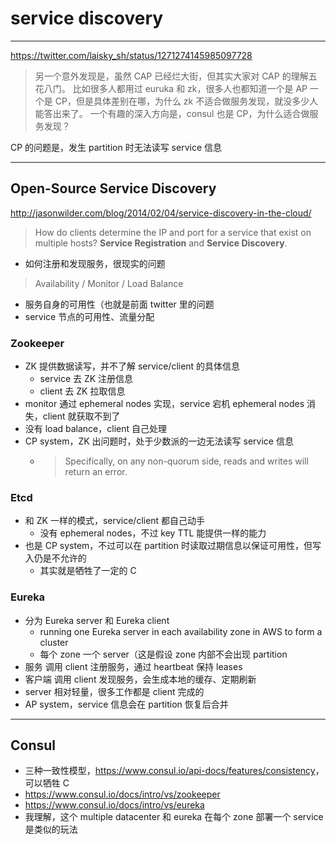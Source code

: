# service discovery

---

https://twitter.com/laisky_sh/status/1271274145985097728

> 另一个意外发现是，虽然 CAP 已经烂大街，但其实大家对 CAP 的理解五花八门。
> 比如很多人都用过 euruka 和 zk，很多人也都知道一个是 AP 一个是 CP，但是具体差别在哪，为什么 zk 不适合做服务发现，就没多少人能答出来了。
> 一个有趣的深入方向是，consul 也是 CP，为什么适合做服务发现？

CP 的问题是，发生 partition 时无法读写 service 信息

---

## Open-Source Service Discovery

http://jasonwilder.com/blog/2014/02/04/service-discovery-in-the-cloud/

> How do clients determine the IP and port for a service that exist on multiple hosts?
> **Service Registration** and **Service Discovery**.
- 如何注册和发现服务，很现实的问题

> Availability / Monitor / Load Balance
- 服务自身的可用性（也就是前面 twitter 里的问题
- service 节点的可用性、流量分配

### Zookeeper
- ZK 提供数据读写，并不了解 service/client 的具体信息
    - service 去 ZK 注册信息
    - client 去 ZK 拉取信息
- monitor 通过 ephemeral nodes 实现，service 宕机 ephemeral nodes 消失，client 就获取不到了
- 没有 load balance，client 自己处理
- CP system，ZK 出问题时，处于少数派的一边无法读写 service 信息
    - > Specifically, on any non-quorum side, reads and writes will return an error.

### Etcd
- 和 ZK 一样的模式，service/client 都自己动手
    - 没有 ephemeral nodes，不过 key TTL 能提供一样的能力
- 也是 CP system，不过可以在 partition 时读取过期信息以保证可用性，但写入仍是不允许的
    - 其实就是牺牲了一定的 C

### Eureka
- 分为 Eureka server 和 Eureka client
    - running one Eureka server in each availability zone in AWS to form a cluster
    - 每个 zone 一个 server（这是假设 zone 内部不会出现 partition
- 服务 调用 client 注册服务，通过 heartbeat 保持 leases
- 客户端 调用 client 发现服务，会生成本地的缓存、定期刷新
- server 相对轻量，很多工作都是 client 完成的
- AP system，service 信息会在 partition 恢复后合并

---

## Consul
- 三种一致性模型，<https://www.consul.io/api-docs/features/consistency>，可以牺牲 C
- https://www.consul.io/docs/intro/vs/zookeeper
- https://www.consul.io/docs/intro/vs/eureka
- 我理解，这个 multiple datacenter 和 eureka 在每个 zone 部署一个 service 是类似的玩法
